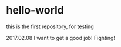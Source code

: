 # hello-world
this is the first repository, for testing

2017.02.08
I want to get a good job! 
Fighting!
